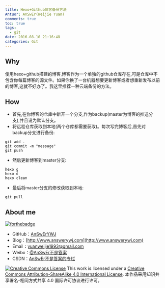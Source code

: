 ```yaml
---
title: Hexo+Github博客备份方法
Antuor: AnSwEr(Weijie Yuan)
comments: true
toc: true
tags:
  - git
date: 2016-08-10 21:16:48
categories: Git
---
```


## Why
使用hexo+github搭建的博客,博客作为一个单独的github仓库存在,可是仓库中不包含你每篇博客的源文件。如果你换了一台机器想要更新博客或者想重新发布以前的博客,这就不好办了。我这里推荐一种云端备份的方法。

## How
- 首先,在你博客的仓库中新开一个分支,作为backup(master为博客的推送分支),并且设为默认分支。
- 将远程仓库获取到本地(两个仓库都需要获取)。每次写完博客后,首先对backup分支进行备份:
```
git add .
git commit -m "message"
git push
```
- 然后更新博客到master分支:
```
hexo g
hexo d
hexo clean
```
- 最后将master分支的修改获取到本地:
```
git pull
```

## About me
[![forthebadge](http://forthebadge.com/images/badges/ages-20-30.svg)](http://forthebadge.com)
- GitHub：[AnSwErYWJ](https://github.com/AnSwErYWJ)
- Blog：[http://www.answerywj.com](http://www.answerywj.com)
- Email：[yuanweijie1993@gmail.com](https://mail.google.com)
- Weibo：[@AnSwEr不是答案](http://weibo.com/1783591593)
- CSDN：[AnSwEr不是答案的专栏](http://blog.csdn.net/u011192270)

<a rel="license" href="http://creativecommons.org/licenses/by-sa/4.0/"><img alt="Creative Commons License" style="border-width:0" src="https://i.creativecommons.org/l/by-sa/4.0/88x31.png" /></a> This work is licensed under a <a rel="license" href="http://creativecommons.org/licenses/by-sa/4.0/">Creative Commons Attribution-ShareAlike 4.0 International License</a>.
本作品采用知识共享署名-相同方式共享 4.0 国际许可协议进行许可。
